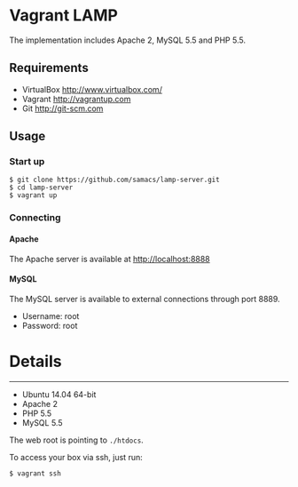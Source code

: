Vagrant LAMP
============

The implementation includes Apache 2, MySQL 5.5 and PHP 5.5.

Requirements
------------

* VirtualBox <http://www.virtualbox.com/>
* Vagrant <http://vagrantup.com>
* Git <http://git-scm.com>

Usage
-----

### Start up
    $ git clone https://github.com/samacs/lamp-server.git
    $ cd lamp-server
    $ vagrant up

### Connecting

#### Apache
The Apache server is available at <http://localhost:8888>

#### MySQL
The MySQL server is available to external connections through port 8889.

* Username: root
* Password: root

# Details
---------
* Ubuntu 14.04 64-bit
* Apache 2
* PHP 5.5
* MySQL 5.5

The web root is pointing to `./htdocs`.

To access your box via ssh, just run:

    $ vagrant ssh
